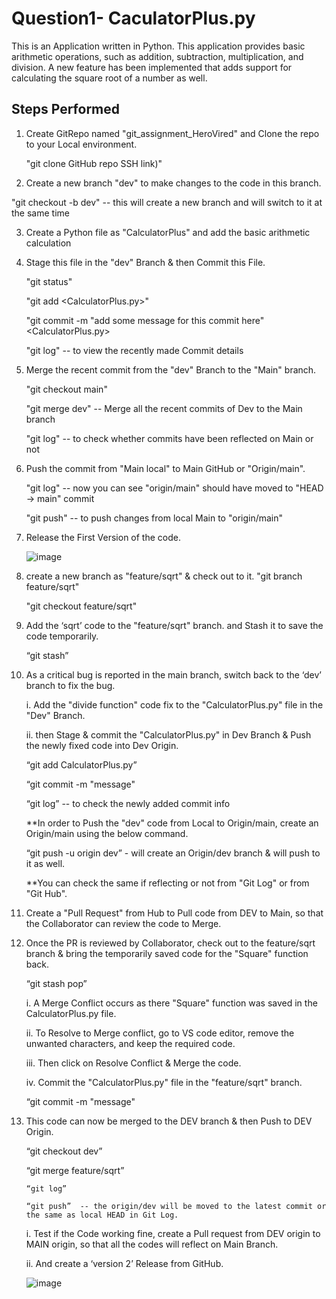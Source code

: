 # Question1- CaculatorPlus.py

This is an Application written in Python. 
This application provides basic arithmetic operations, such as addition, subtraction, multiplication, and division.
A new feature has been implemented that adds support for calculating the square root of a number as well.

## Steps Performed


1. Create GitRepo named "git_assignment_HeroVired" and Clone the repo to your Local environment.

   "git clone GitHub repo SSH link)"

2. Create a new branch "dev" to make changes to the code in this branch.

  "git checkout -b dev"  -- this will create a new branch and will switch to it at the same time

3. Create a Python file as "CalculatorPlus" and add the basic arithmetic calculation
 

4. Stage this file in the "dev" Branch & then Commit this File.

	"git status"

	"git add <CalculatorPlus.py>"

	"git commit -m "add some message for this commit here" <CalculatorPlus.py>

	"git log"  -- to view the recently made Commit details

5. Merge the recent commit from the "dev" Branch to the "Main" branch.

	"git checkout main"

	"git merge dev"     -- Merge all the recent commits of Dev to the Main branch

	 "git log" 		 -- to check whether commits have been reflected on Main or not

6. Push the commit from "Main local" to Main GitHub or "Origin/main".

	 "git log"  -- now you can see "origin/main" should have moved to "HEAD -> main" commit 

   "git push" -- to push changes from local Main to "origin/main"
	
7. Release the First Version of the code.

   ![image](https://github.com/SwapnashreeTripathy/git_assignment_HeroVired/assets/139486876/7fc5d35c-65b6-460f-a5ed-0fd9a312799b)

 
9. create a new branch as "feature/sqrt" & check out to it.
   "git branch feature/sqrt"

   "git checkout  feature/sqrt"
	 
10. Add the ‘sqrt’ code to the "feature/sqrt" branch. and Stash it to save the code temporarily.

    “git stash”
11. As a critical bug is reported in the main branch, switch back to the ‘dev’ branch to fix the bug.

	 i. Add the "divide function" code fix to the "CalculatorPlus.py" file in the "Dev" Branch.

	 ii. then Stage & commit the "CalculatorPlus.py" in Dev Branch & Push the newly fixed code into Dev Origin.

	  “git add CalculatorPlus.py”

	  “git commit -m "message" 

     “git log”      -- to check the newly added commit info

		
	**In order to Push the "dev" code from Local to Origin/main, create an Origin/main using the below command.

	  “git push -u origin dev” - will create an Origin/dev branch & will push to it as well.

	**You can check the same if reflecting or not from "Git Log" or from "Git Hub".

12. Create a "Pull Request" from Hub to Pull code from DEV to Main, so that the Collaborator can review the code to Merge.

13. Once the PR is reviewed by Collaborator, check out to the feature/sqrt branch & bring the temporarily saved code for the "Square" function back.

	   “git stash pop”

	 i. A Merge Conflict occurs as there "Square" function was saved in the CalculatorPlus.py file. 

	 ii. To Resolve to Merge conflict, go to VS code editor, remove the unwanted characters, and keep the required code.

	 iii. Then click on Resolve Conflict & Merge the code.

	 iv. Commit the "CalculatorPlus.py" file in the "feature/sqrt" branch.

	   “git commit -m "message"

14. This code can now be merged to the DEV branch & then Push to DEV Origin.

	   “git checkout dev”

	   “git merge feature/sqrt”

	    “git log”

	    “git push”  -- the origin/dev will be moved to the latest commit or the same as local HEAD in Git Log.

	i. Test if the Code working fine, create a Pull request from DEV origin to MAIN origin, so that all the codes will reflect on Main Branch.

	ii. And create a ‘version 2’ Release from GitHub.
 
     ![image](https://github.com/SwapnashreeTripathy/git_assignment_HeroVired/assets/139486876/a8692f67-42d0-4ee8-bb14-293a6f124d8b)

	


